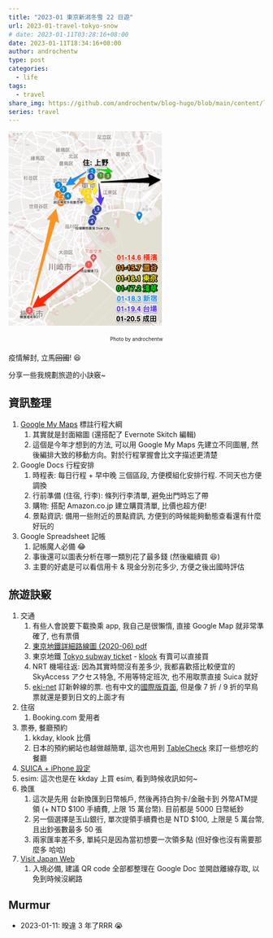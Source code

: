 ```yaml
---
title: "2023-01 東京新潟冬雪 22 日遊"
url: 2023-01-travel-tokyo-snow
# date: 2023-01-11T03:28:16+08:00
date: 2023-01-11T18:34:16+08:00
author: androchentw
type: post
categories:
  - life
tags: 
  - travel
share_img: https://github.com/androchentw/blog-hugo/blob/main/content/life/travel/2023-01-travel-tokyo-map.png?raw=true
series: travel
---
```


<img style="width:60%;" src="https://github.com/androchentw/blog-hugo/blob/main/content/life/travel/2023-01-travel-tokyo-map.png?raw=true">
<p align="center"><sub><sup>
  Photo by androchentw
</sup></sub></p>

疫情解封, 立馬~~回國~~! 😆

分享一些我規劃旅遊的小訣竅~

<!--more-->

## 資訊整理

1. [Google My Maps](https://www.google.com.tw/intl/zh-TW/maps/about/mymaps/) 標註行程大綱
   1. 其實就是封面縮圖 (還搭配了 Evernote Skitch 編輯)
   2. 這個是今年才想到的方法, 可以用 Google My Maps 先建立不同圖層, 然後編排大致的移動方向。對於行程掌握會比文字描述更清楚
2. Google Docs 行程安排
   1. 時程表: 每日行程 + 早中晚 三個區段, 方便模組化安排行程. 不同天也方便調換
   2. 行前準備 (住宿, 行李): 條列行李清單, 避免出門時忘了帶
   3. 購物: 搭配 Amazon.co.jp 建立購買清單, 比價也超方便!
   4. 景點資訊: 備用一些附近的景點資訊, 方便到的時候能夠動態查看還有什麼好玩的
3. Google Spreadsheet 記帳
   1. 記帳魔人必備 😂
   2. 事後還可以圖表分析在哪一類別花了最多錢 (然後繼續買 😆)
   3. 主要的好處是可以看信用卡 & 現金分別花多少, 方便之後出國時評估

## 旅遊訣竅

1. 交通
   1. 有些人會說要下載換乘 app, 我自己是很懶惰, 直接 Google Map 就非常準確了, 也有票價
   2. [東京地鐵詳細路線圖 (2020-06) pdf](https://www.tokyometro.jp/station/202006_shosai_ja.pdf)
   3. 東京地鐵 [Tokyo subway ticket](https://www.tokyometro.jp/tcn/ticket/travel/index.html) - [klook](https://www.klook.com/en-US/activity/1552-subway-ticket-tokyo/?spm=BookingDetail.ActivityCard&clickId=64ddfaac17) 有賣可以直接買
   4. NRT 機場往返: 因為其實時間沒有差多少, 我都喜歡搭比較便宜的 SkyAccess アクセス特急, 不用等特定班次, 也不用取票直接 Suica 就好
   5. [eki-net](https://www.eki-net.com/Personal/Top/Index) 訂新幹線的票. 也有中文的[國際版頁面](https://www.eki-net.com/zh-CHT/jreast-train-reservation/top/Index), 但是像 7 折 / 9 折的早鳥票就還是要到日文的上面才有
2. 住宿
   1. Booking.com 愛用者
3. 票券, 餐廳預約
   1. kkday, klook 比價
   2. 日本的預約網站也越做越簡單, 這次也用到 [TableCheck](https://www.tablecheck.com/zh-TW/japan) 來訂一些想吃的餐廳
4. [SUICA + iPhone 設定](https://simontamhk.com/%E5%A6%82%E4%BD%95%E5%B0%87%E6%97%A5%E6%9C%ACsuica%E5%8D%A1%E5%8A%A0%E5%85%A5iphone/)
5. esim: 這次也是在 kkday 上買 esim, 看到時候收訊如何~
6. 換匯
   1. 這次是先用 台新換匯到日幣帳戶, 然後再持白狗卡/金融卡到 外幣ATM提領 (+ NTD $100 手續費, 上限 15 萬台幣). 目前都是 5000 日幣紙鈔
   2. 另一個選擇是玉山銀行, 單次提領手續費也是 NTD $100, 上限是 5 萬台幣, 且出鈔張數最多 50 張
   3. 兩家匯率差不多, 單純只是因為當初想要一次領多點 (但好像也沒有需要那麼多 哈哈)
7. [Visit Japan Web](https://www.bnext.com.tw/article/72931/visit-japan-web-1411)
   1. 入境必備, 建議 QR code 全部都整理在 Google Doc 並開啟離線存取, 以免到時候沒網路

## Murmur

* 2023-01-11: 暌違 3 年了RRR 😭
